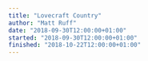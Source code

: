 ```yaml
---
title: "Lovecraft Country"
author: "Matt Ruff"
date: "2018-09-30T12:00:00+01:00"
started: "2018-09-30T12:00:00+01:00"
finished: "2018-10-22T12:00:00+01:00"
---
```

